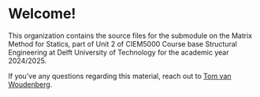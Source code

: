 # Welcome!

This organization contains the source files for the submodule on the Matrix Method for Statics, part of Unit 2 of CIEM5000 Course base Structural Engineering at Delft University of Technology for the academic year 2024/2025.

If you've any questions regarding this material, reach out to [Tom van Woudenberg](mailto:T.R.vanWoudenberg@tudelft.nl).
